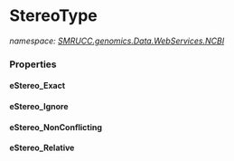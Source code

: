 ﻿# StereoType
_namespace: [SMRUCC.genomics.Data.WebServices.NCBI](./index.md)_






### Properties

#### eStereo_Exact

#### eStereo_Ignore

#### eStereo_NonConflicting

#### eStereo_Relative

